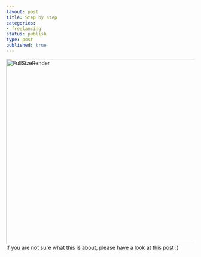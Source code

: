 ```yaml
---
layout: post
title: Step by step
categories:
- freelancing
status: publish
type: post
published: true
---
```



<a href="https://wearemobiledevelopers.files.wordpress.com/2014/11/fullsizerender.jpg"><img class="aligncenter size-large wp-image-252" src="https://wearemobiledevelopers.files.wordpress.com/2014/11/fullsizerender.jpg?w=660" alt="FullSizeRender" width="660" height="495" /></a>If you are not sure what this is about, please <a href="http://wearemobiledevelopers.wordpress.com/2014/10/11/inventory-of-fixtures/">have a look at this post</a> :)